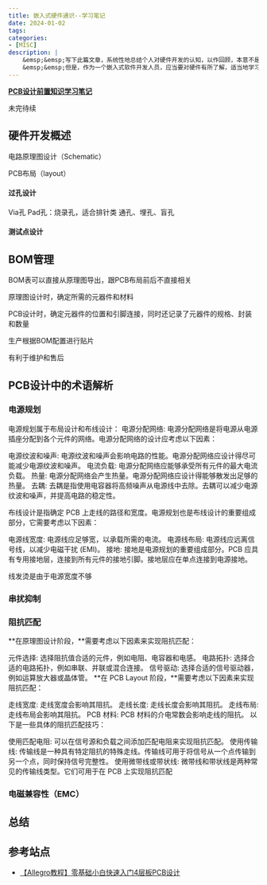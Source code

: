 ```yaml
---
title: 嵌入式硬件通识--学习笔记
date: 2024-01-02
tags:
categories:
- [MISC]
description: |
    &emsp;&emsp;写下此篇文章，系统性地总结个人对硬件开发的认知，以作回顾，本意不是为了深入硬件开发，因为每个细分领域的差异都是巨大的，而人的精力是有限的。<br>
    &emsp;&emsp;但是，作为一个嵌入式软件开发人员，应当要对硬件有所了解，适当地学习认识硬件，相信对嵌入式开发本业也能起到一定的反哺作用。
---
```



[**PCB设计前置知识学习笔记**](/2024/01/01/PCB设计前置知识笔记)


未完待续

## 硬件开发概述

电路原理图设计（Schematic）

PCB布局（layout）



#### 过孔设计

Via孔
Pad孔：烧录孔，适合排针类
通孔、埋孔、盲孔

#### 测试点设计

## BOM管理

BOM表可以直接从原理图导出，跟PCB布局前后不直接相关

原理图设计时，确定所需的元器件和材料

PCB设计时，确定元器件的位置和引脚连接，同时还记录了元器件的规格、封装和数量

生产根据BOM配置进行贴片

有利于维护和售后


## PCB设计中的术语解析

### 电源规划

电源规划属于布局设计和布线设计：
电源分配网络: 电源分配网络是将电源从电源插座分配到各个元件的网络。电源分配网络的设计应考虑以下因素：

电源纹波和噪声: 电源纹波和噪声会影响电路的性能。电源分配网络应设计得尽可能减少电源纹波和噪声。
电流负载: 电源分配网络应能够承受所有元件的最大电流负载。
热量: 电源分配网络会产生热量。电源分配网络应设计得能够散发出足够的热量。
去耦: 去耦是指使用电容器将高频噪声从电源线中去除。去耦可以减少电源纹波和噪声，并提高电路的稳定性。

布线设计是指确定 PCB 上走线的路径和宽度。电源规划也是布线设计的重要组成部分，它需要考虑以下因素：

电源线宽度: 电源线应足够宽，以承载所需的电流。
电源线布局: 电源线应远离信号线，以减少电磁干扰 (EMI)。
接地: 接地是电源规划的重要组成部分。PCB 应具有专用接地层，连接到所有元件的接地引脚。接地层应在单点连接到电源接地。

线发烫是由于电源宽度不够

### 串扰抑制

### 阻抗匹配

**在原理图设计阶段，**需要考虑以下因素来实现阻抗匹配：

元件选择: 选择阻抗值合适的元件，例如电阻、电容器和电感。
电路拓扑: 选择合适的电路拓扑，例如串联、并联或混合连接。
信号驱动: 选择合适的信号驱动器，例如运算放大器或晶体管。
**在 PCB Layout 阶段，**需要考虑以下因素来实现阻抗匹配：

走线宽度: 走线宽度会影响其阻抗。
走线长度: 走线长度会影响其阻抗。
走线布局: 走线布局会影响其阻抗。
PCB 材料: PCB 材料的介电常数会影响走线的阻抗。
以下是一些具体的阻抗匹配技巧：

使用匹配电阻: 可以在信号源和负载之间添加匹配电阻来实现阻抗匹配。
使用传输线: 传输线是一种具有特定阻抗的特殊走线。传输线可用于将信号从一个点传输到另一个点，同时保持信号完整性。
使用微带线或带状线: 微带线和带状线是两种常见的传输线类型。它们可用于在 PCB 上实现阻抗匹配

### 电磁兼容性（EMC）

## 总结


## 参考站点


- [【Allegro教程】零基础小白快速入门4层板PCB设计](https://www.bilibili.com/video/BV1d4411R74r/?spm_id_from=333.337.search-card.all.click&vd_source=82e85569f7427ac31cbd67ec7206aa00)

